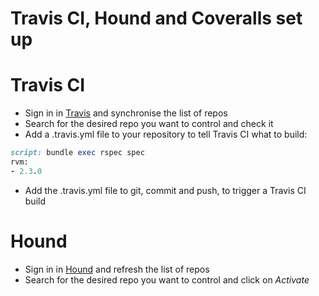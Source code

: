 Travis CI, Hound and Coveralls set up
=====================================

# Travis CI
* Sign in in [Travis](https://travis-ci.org/profile/omajul85) and synchronise the list of repos
* Search for the desired repo you want to control and check it
* Add a .travis.yml file to your repository to tell Travis CI what to build:

```ruby
script: bundle exec rspec spec
rvm:
- 2.3.0
```
* Add the .travis.yml file to git, commit and push, to trigger a Travis CI build


# Hound
* Sign in in [Hound](https://houndci.com/repos) and refresh the list of repos
* Search for the desired repo you want to control and click on *Activate*